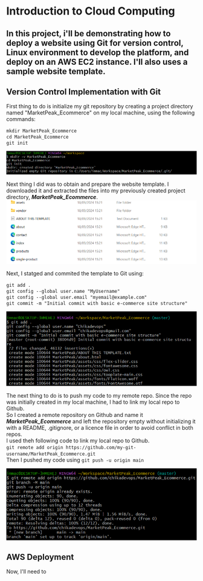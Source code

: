# Introduction to Cloud Computing

## In this project, i'll be demonstrating how to deploy a website using Git for version control, Linux environment to develop the platform, and deploy on an AWS EC2 instance. I'll also uses a sample website template.

## Version Control Implementation with Git

First thing to do is initialize my git repository by creating a project directory named "MarketPeak_Ecommerce" on my local machine, using the following commands:

```
mkdir MarketPeak_Ecommerce
cd MarketPeak_Ecommerce
git init
```
![](./img/img%201.png)


Next thing I did was to obtain and prepare the website template. I downloaded it and extracted the files into my previously created project directory, ***MarketPeak_Ecommerce***.
![](./img/img%202.png)

Next, I statged and commited the template to Git using:
```
git add .
git config --global user.name "MyUsername"
git config --global user.email "myemail@example.com"
git commit -m "Initial commit with basic e-commerce site structure"
```
![](./img/img%203.png)

The next thing to do is to push my code to my remote repo. Since the repo was initially created in my local machine, I had to link my local repo to Github.<br> So I created a remote repository on Github and name it ***MarketPeak_Ecommerce*** and left the repository empty without initializing it with a README, .gitignore, or a licence file in order to avoid conflict in both repos.<br> I used theh following code to link my local repo to Github.<br>
`git remote add origin https://github.com/my-git-username/MarketPeak_Ecommerce.git`<br>
Then I pushed my code using `git push -u origin main`

![](./img/img%204.png)

## AWS Deployment
Now, I'll need to 